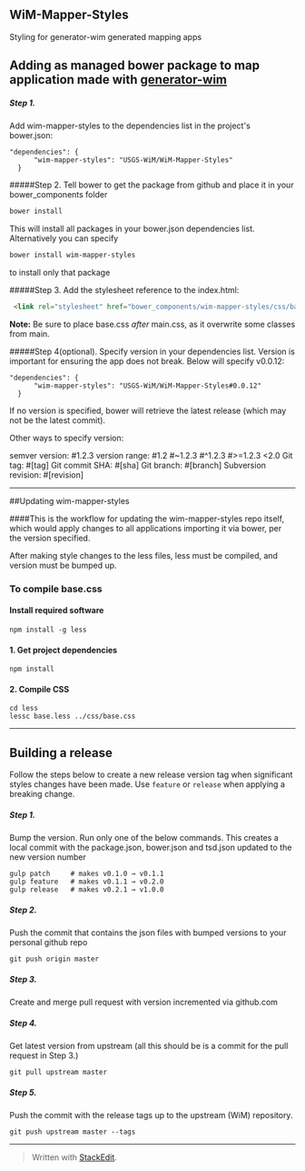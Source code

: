 ## WiM-Mapper-Styles

Styling for generator-wim generated mapping apps

## Adding as managed bower package to map application made with [generator-wim](https://github.com/USGS-WiM/generator-wim)

##### Step 1.
Add wim-mapper-styles to the dependencies list in the project's bower.json:
```
"dependencies": {
	  "wim-mapper-styles": "USGS-WiM/WiM-Mapper-Styles"
  }
```

#####Step 2.
Tell bower to get the package from github and place it in your bower_components folder
```bash
bower install
```
This will install all packages in your bower.json dependencies list. Alternatively you can specify
```bash
bower install wim-mapper-styles
```
to install only that package

#####Step 3.
Add the stylesheet reference to the index.html:
```html
 <link rel="stylesheet" href="bower_components/wim-mapper-styles/css/base.css">
```
**Note:** Be sure to place base.css *after* main.css, as it overwrite some classes from main.

#####Step 4(optional).
Specify version in your dependencies list.  Version is important for ensuring the app does not break. Below will specify v0.0.12:

```
"dependencies": {
	  "wim-mapper-styles": "USGS-WiM/WiM-Mapper-Styles#0.0.12"
  }
```

If no version is specified, bower will retrieve the latest release (which may not be the latest commit).

Other ways to specify version:

semver version:    #1.2.3
version range:    #1.2
\#~1.2.3
\#^1.2.3
\#>=1.2.3 <2.0
Git tag:     #[tag]
Git commit SHA:     #[sha]
Git branch:     #[branch]
Subversion revision:     #[revision]


----------


##Updating wim-mapper-styles

####This is the workflow for updating the wim-mapper-styles repo itself, which would apply changes to all applications importing it via bower, per the version specified.

After making style changes to the less files, less must be compiled, and version must be bumped up.

### To compile base.css

#### Install required software
```
npm install -g less
```

#### 1.  Get project dependencies
```
npm install
```

#### 2.  Compile CSS
```
cd less
lessc base.less ../css/base.css
```

------

## Building a release
Follow the steps below to create a new release version tag when significant styles changes have been made. Use `feature` or `release` when applying a breaking change.


##### Step 1.
Bump the version.  Run only one of the below commands.
This creates a local commit with the package.json, bower.json and tsd.json updated to the new version number

```
gulp patch     # makes v0.1.0 → v0.1.1
gulp feature   # makes v0.1.1 → v0.2.0
gulp release   # makes v0.2.1 → v1.0.0
```

##### Step 2.
Push the commit that contains the json files with bumped versions to your personal github repo

```
git push origin master
```

##### Step 3.
Create and merge pull request with version incremented via github.com

##### Step 4.
Get latest version from upstream (all this should be is a commit for the pull request in Step 3.)

```
git pull upstream master
```

##### Step 5.
Push the commit with the release tags up to the upstream (WiM) repository.

```
git push upstream master --tags
```


----------


> Written with [StackEdit](https://stackedit.io/).